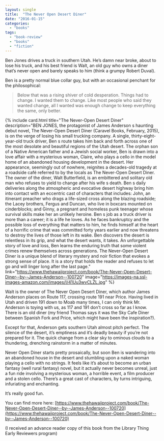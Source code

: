 ```yaml
---
layout: single
title:  "The Never Open Desert Diner"
date: "2016-01-15"
categories: 
  - "books"
tags: 
  - "book-review"
  - "books"
  - "fiction"
---
```


Ben Jones drives a truck in southern Utah. He’s damn near broke, about to lose his truck, and his best friend is Walt, an old guy who owns a diner that’s never open and barely speaks to him (think a grumpy Robert Duval).

Ben is a pretty normal blue collar guy, but with an occasional penchant for the philosophical:

> Below that was a rising shiver of cold desperation. Things had to change. I wanted them to change. Like most people who said they wanted change, all I wanted was enough change to keep everything the same, only better.

{% include card.html
   title="The Never-Open Desert Diner"
   description="BEN JONES, the protagonist of James Anderson s haunting debut novel, The Never-Open Desert Diner (Caravel Books, February, 2015), is on the verge of losing his small trucking company. A single, thirty-eight-year-old truck driver, Ben s route takes him back and forth across one of the most desolate and beautiful regions of the Utah desert. The orphan son of a Native American father and a Jewish social worker, Ben is drawn into a love affair with a mysterious woman, Claire, who plays a cello in the model home of an abandoned housing development in the desert. Her appearance, seemingly out of nowhere, reignites a decades-old tragedy at a roadside café referred to by the locals as The Never-Open Desert Diner. The owner of the diner, Walt Butterfield, is an embittered and solitary old man who refuses to yield to change after his wife s death. Ben s daily deliveries along the atmospheric and evocative desert highway bring him into contact with an eccentric cast of characters that includes: John, an itinerant preacher who drags a life-sized cross along the blazing roadside; the Lacey brothers, Fergus and Duncan, who live in boxcars mounted on cinderblocks; and Ginny, a pregnant and homeless punk teenager whose survival skills make her an unlikely heroine. Ben s job as a truck driver is more than a career; it is a life he loves. As he faces bankruptcy and the possible loss of everything that matters to him, he finds himself at the heart of a horrific crime that was committed forty years earlier and now threatens to destroy the lives of those left in its wake. Ben discovers the desert is relentless in its grip, and what the desert wants, it takes. An unforgettable story of love and loss, Ben learns the enduring truth that some violent crimes renew themselves across generations. The Never-Open Desert Diner is a unique blend of literary mystery and noir fiction that evokes a strong sense of place. It is a story that holds the reader and refuses to let go and will linger long after the last page."
   link="https://www.thehawaiiproject.com/book/The-Never-Open-Desert-Diner--by--James-Anderson--100720"
   image="https://images-na.ssl-images-amazon.com/images/I/41Uu3wvCLZL.jpg"
%}


Walt is the owner of The Never Open Desert Diner, which author James Anderson places on Route 117, crossing route 191 near Price. Having lived in Utah and driven 191 down to Moab many times, I can only think Mr. Anderson is toying with us, as 117 and 191 don’t cross so far as I know. There is an old diner (my friend Thomas says it was the Sky Cafe Diner between Spanish Fork and Price, which might have been the inspiration?).

Except for that, Anderson gets southern Utah almost pitch perfect. The silence of the desert, it’s emptiness and it’s deadly beauty if you’re not prepared for it. The quick change from a clear sky to ominous clouds to a thundering, drenching rainstorm in a matter of minutes.

Never Open Diner starts pretty prosaically, but soon Ben is wandering into an abandoned house in the desert and stumbling upon a naked woman playing a cello with no strings. It feels like it’s about to become an urban fantasy (well rural fantasy) novel, but it actually never becomes unreal, just a fun ride involving a mysterious woman, a horrible event, a film producer and a stolen cello. There’s a great cast of characters, by turns intriguing, infuriating and enchanting.

It’s really good fun.

You can find more here: [https://www.thehawaiiproject.com/book/The-Never-Open-Desert-Diner--by--James-Anderson--100720](https://www.thehawaiiproject.com/book/The-Never-Open-Desert-Diner--by--James-Anderson--100720)

(I received an advance reader copy of this book from the Library Thing Early Reviewers program)
